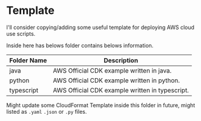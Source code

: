 # Template
  
I'll consider copying/adding some useful template for deploying AWS cloud use scripts.  
  
Inside here has belows folder contains belows information.  
  
| Folder Name | Description |  
| --- | --- |  
| java | AWS Official CDK example written in java. |  
| python | AWS Official CDK example written in python. |  
| typescript | AWS Official CDK example written in typescript. |  
  
Might update some CloudFormat Template inside this folder in future, might listed as `.yaml` `.json` or `.py` files.  
  